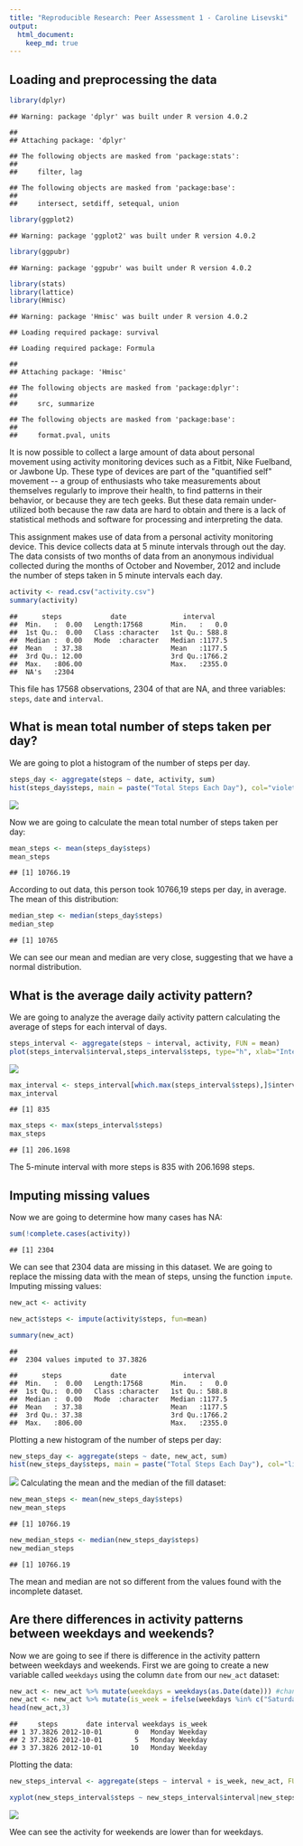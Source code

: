 ```yaml
---
title: "Reproducible Research: Peer Assessment 1 - Caroline Lisevski"
output: 
  html_document:
    keep_md: true
---
```



## Loading and preprocessing the data


```r
library(dplyr)
```

```
## Warning: package 'dplyr' was built under R version 4.0.2
```

```
## 
## Attaching package: 'dplyr'
```

```
## The following objects are masked from 'package:stats':
## 
##     filter, lag
```

```
## The following objects are masked from 'package:base':
## 
##     intersect, setdiff, setequal, union
```

```r
library(ggplot2)
```

```
## Warning: package 'ggplot2' was built under R version 4.0.2
```

```r
library(ggpubr)
```

```
## Warning: package 'ggpubr' was built under R version 4.0.2
```

```r
library(stats)
library(lattice)
library(Hmisc)
```

```
## Warning: package 'Hmisc' was built under R version 4.0.2
```

```
## Loading required package: survival
```

```
## Loading required package: Formula
```

```
## 
## Attaching package: 'Hmisc'
```

```
## The following objects are masked from 'package:dplyr':
## 
##     src, summarize
```

```
## The following objects are masked from 'package:base':
## 
##     format.pval, units
```


It is now possible to collect a large amount of data about personal movement using activity monitoring devices such as a Fitbit, Nike Fuelband, or Jawbone Up. These type of devices are part of the "quantified self" movement -- a group of enthusiasts who take measurements about themselves regularly to improve their health, to find patterns in their behavior, or because they are tech geeks. But these data remain under-utilized both because the raw data are hard to obtain and there is a lack of statistical methods and software for processing and interpreting the data.

This assignment makes use of data from a personal activity monitoring device. This device collects data at 5 minute intervals through out the day. The data consists of two months of data from an anonymous individual collected during the months of October and November, 2012 and include the number of steps taken in 5 minute intervals each day.


```r
activity <- read.csv("activity.csv")
summary(activity)
```

```
##      steps            date              interval     
##  Min.   :  0.00   Length:17568       Min.   :   0.0  
##  1st Qu.:  0.00   Class :character   1st Qu.: 588.8  
##  Median :  0.00   Mode  :character   Median :1177.5  
##  Mean   : 37.38                      Mean   :1177.5  
##  3rd Qu.: 12.00                      3rd Qu.:1766.2  
##  Max.   :806.00                      Max.   :2355.0  
##  NA's   :2304
```

This file has 17568 observations, 2304 of that are NA, and three variables: `steps`, `date` and `interval`.


## What is mean total number of steps taken per day?

We are going to plot a histogram of the number of steps per day.


```r
steps_day <- aggregate(steps ~ date, activity, sum)
hist(steps_day$steps, main = paste("Total Steps Each Day"), col="violet",xlab="Number of Steps", breaks = 30)
```

![](Project1_files/figure-html/unnamed-chunk-2-1.png)<!-- -->


Now we are going to calculate the mean total number of steps taken per day:


```r
mean_steps <- mean(steps_day$steps)
mean_steps
```

```
## [1] 10766.19
```

According to out data, this person took 10766,19 steps per day, in average.
The mean of this distribution:


```r
median_step <- median(steps_day$steps)
median_step
```

```
## [1] 10765
```

We can see our mean and median are very close, suggesting that we have a normal distribution.

## What is the average daily activity pattern?

We are going to analyze the average daily activity pattern calculating the average of steps for each interval of days.


```r
steps_interval <- aggregate(steps ~ interval, activity, FUN = mean)
plot(steps_interval$interval,steps_interval$steps, type="h", xlab="Interval", ylab="Number of Steps",main="Average Number of Steps per Day by Interval")
```

![](Project1_files/figure-html/unnamed-chunk-5-1.png)<!-- -->





```r
max_interval <- steps_interval[which.max(steps_interval$steps),]$interval
max_interval
```

```
## [1] 835
```

```r
max_steps <- max(steps_interval$steps)
max_steps
```

```
## [1] 206.1698
```

The 5-minute interval with more steps is 835 with 206.1698 steps.


## Imputing missing values

Now we are going to determine how many cases has NA:


```r
sum(!complete.cases(activity))
```

```
## [1] 2304
```

We can see that 2304 data are missing in this dataset. We are going to replace the missing data with the mean of steps, unsing the function `impute`. Imputing missing values:


```r
new_act <- activity

new_act$steps <- impute(activity$steps, fun=mean)

summary(new_act)
```

```
## 
##  2304 values imputed to 37.3826
```

```
##      steps            date              interval     
##  Min.   :  0.00   Length:17568       Min.   :   0.0  
##  1st Qu.:  0.00   Class :character   1st Qu.: 588.8  
##  Median :  0.00   Mode  :character   Median :1177.5  
##  Mean   : 37.38                      Mean   :1177.5  
##  3rd Qu.: 37.38                      3rd Qu.:1766.2  
##  Max.   :806.00                      Max.   :2355.0
```

Plotting a new histogram of the number of steps per day:



```r
new_steps_day <- aggregate(steps ~ date, new_act, sum)
hist(new_steps_day$steps, main = paste("Total Steps Each Day"), col="light blue",xlab="Number of Steps", breaks = 30)
```

![](Project1_files/figure-html/unnamed-chunk-9-1.png)<!-- -->
Calculating the mean and the median of the fill dataset:


```r
new_mean_steps <- mean(new_steps_day$steps)
new_mean_steps
```

```
## [1] 10766.19
```

```r
new_median_steps <- median(new_steps_day$steps)
new_median_steps
```

```
## [1] 10766.19
```

The mean and median are not so different from the values found with the incomplete dataset.

## Are there differences in activity patterns between weekdays and weekends?

Now we are going to see if there is difference in the activity pattern between weekdays and weekends. First we are going to create a new variable called `weekdays` using the column `date` from our `new_act` dataset:


```r
new_act <- new_act %>% mutate(weekdays = weekdays(as.Date(date))) #changing the date for thee days of week
new_act <- new_act %>% mutate(is_week = ifelse(weekdays %in% c("Saturday", "Sunday"),"Weekend","Weekday")) #creating two level variable
head(new_act,3)
```

```
##     steps       date interval weekdays is_week
## 1 37.3826 2012-10-01        0   Monday Weekday
## 2 37.3826 2012-10-01        5   Monday Weekday
## 3 37.3826 2012-10-01       10   Monday Weekday
```

Plotting the data:


```r
new_steps_interval <- aggregate(steps ~ interval + is_week, new_act, FUN = mean)

xyplot(new_steps_interval$steps ~ new_steps_interval$interval|new_steps_interval$is_week, main="Average Steps per Day by Interval",xlab="Interval", ylab="Steps",layout=c(1,2), type="p", col = "orange")
```

![](Project1_files/figure-html/unnamed-chunk-12-1.png)<!-- -->

Wee can see the activity for weekends are lower than for weekdays.
